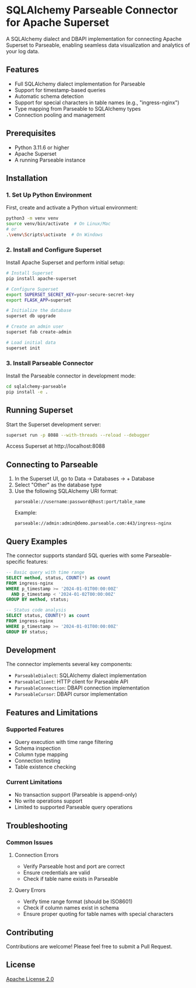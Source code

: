 # SQLAlchemy Parseable Connector for Apache Superset

A SQLAlchemy dialect and DBAPI implementation for connecting Apache Superset to Parseable, enabling seamless data visualization and analytics of your log data.

## Features

- Full SQLAlchemy dialect implementation for Parseable
- Support for timestamp-based queries
- Automatic schema detection
- Support for special characters in table names (e.g., "ingress-nginx")
- Type mapping from Parseable to SQLAlchemy types
- Connection pooling and management

## Prerequisites

- Python 3.11.6 or higher
- Apache Superset
- A running Parseable instance

## Installation

### 1. Set Up Python Environment

First, create and activate a Python virtual environment:

```bash
python3 -m venv venv
source venv/bin/activate  # On Linux/Mac
# or
.\venv\Scripts\activate  # On Windows
```

### 2. Install and Configure Superset

Install Apache Superset and perform initial setup:

```bash
# Install Superset
pip install apache-superset

# Configure Superset
export SUPERSET_SECRET_KEY=your-secure-secret-key
export FLASK_APP=superset

# Initialize the database
superset db upgrade

# Create an admin user
superset fab create-admin

# Load initial data
superset init
```

### 3. Install Parseable Connector

Install the Parseable connector in development mode:

```bash
cd sqlalchemy-parseable
pip install -e .
```

## Running Superset

Start the Superset development server:

```bash
superset run -p 8088 --with-threads --reload --debugger
```

Access Superset at http://localhost:8088

## Connecting to Parseable

1. In the Superset UI, go to Data → Databases → + Database
2. Select "Other" as the database type
3. Use the following SQLAlchemy URI format:
   ```
   parseable://username:password@host:port/table_name
   ```
   Example:
   ```
   parseable://admin:admin@demo.parseable.com:443/ingress-nginx
   ```

## Query Examples

The connector supports standard SQL queries with some Parseable-specific features:

```sql
-- Basic query with time range
SELECT method, status, COUNT(*) as count
FROM ingress-nginx
WHERE p_timestamp >= '2024-01-01T00:00:00Z'
  AND p_timestamp < '2024-01-02T00:00:00Z'
GROUP BY method, status;

-- Status code analysis
SELECT status, COUNT(*) as count
FROM ingress-nginx
WHERE p_timestamp >= '2024-01-01T00:00:00Z'
GROUP BY status;
```

## Development

The connector implements several key components:

- `ParseableDialect`: SQLAlchemy dialect implementation
- `ParseableClient`: HTTP client for Parseable API
- `ParseableConnection`: DBAPI connection implementation
- `ParseableCursor`: DBAPI cursor implementation

## Features and Limitations

### Supported Features
- Query execution with time range filtering
- Schema inspection
- Column type mapping
- Connection testing
- Table existence checking

### Current Limitations
- No transaction support (Parseable is append-only)
- No write operations support
- Limited to supported Parseable query operations

## Troubleshooting

### Common Issues

1. Connection Errors
   - Verify Parseable host and port are correct
   - Ensure credentials are valid
   - Check if table name exists in Parseable

2. Query Errors
   - Verify time range format (should be ISO8601)
   - Check if column names exist in schema
   - Ensure proper quoting for table names with special characters

## Contributing

Contributions are welcome! Please feel free to submit a Pull Request.

## License

[Apache License 2.0](LICENSE)
